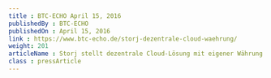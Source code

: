 ```yaml
---
title : BTC-ECHO April 15, 2016
publishedBy : BTC-ECHO
publishedOn : April 15, 2016
link : https://www.btc-echo.de/storj-dezentrale-cloud-waehrung/
weight: 201
articleName : Storj stellt dezentrale Cloud-Lösung mit eigener Währung vor
class : pressArticle
---
```

